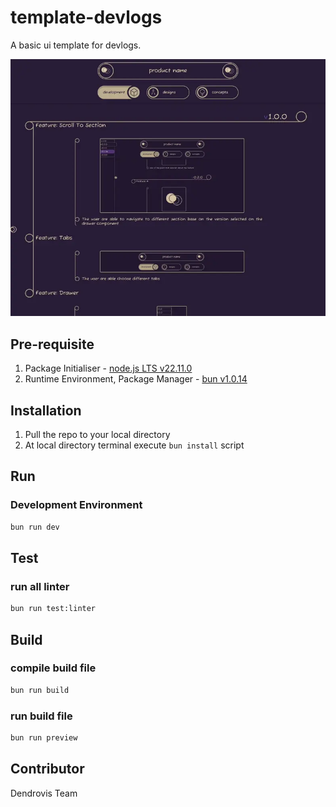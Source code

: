 # template-devlogs
A basic ui template for devlogs.

![devlogs_cover](./README.assets/cover.webp)

## Pre-requisite
1. Package Initialiser - [node.js LTS v22.11.0](https://nodejs.org/en)
2. Runtime Environment, Package Manager - [bun v1.0.14](https://bun.sh/docs/installation)

## Installation
1. Pull the repo to your local directory
2. At local directory terminal execute ```bun install``` script

## Run
### Development Environment
```sh
bun run dev
```
## Test
### run all linter
```sh
bun run test:linter
```

## Build
### compile build file
```sh
bun run build
```
### run build file
```sh
bun run preview
```

## Contributor
Dendrovis Team
